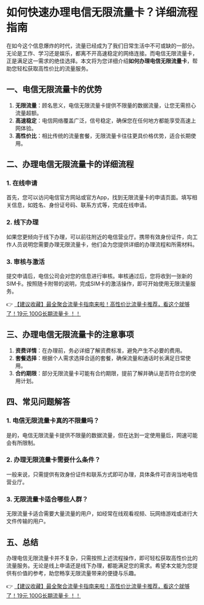 # 如何快速办理电信无限流量卡？详细流程指南

在如今这个信息爆炸的时代，流量已经成为了我们日常生活中不可或缺的一部分。无论是工作、学习还是娱乐，都离不开高速稳定的网络连接。而电信无限流量卡，正是满足这一需求的绝佳选择。本文将为您详细介绍**如何办理电信无限流量卡**，帮助您轻松获取高性价比的流量服务。

## 一、电信无限流量卡的优势

1. **无限流量**：顾名思义，电信无限流量卡提供不限量的数据流量，让您无需担心流量超额。
2. **高速稳定**：电信网络覆盖广泛，信号稳定，确保您在任何地方都能享受高速上网体验。
3. **高性价比**：相比传统的流量套餐，无限流量卡往往更具价格优势，适合长期使用。

## 二、办理电信无限流量卡的详细流程

### 1. 在线申请

首先，您可以访问电信官方网站或官方App，找到无限流量卡的申请页面。填写相关信息，如姓名、身份证号码、联系方式等，完成在线申请。

### 2. 线下办理

如果您更倾向于线下办理，可以前往附近的电信营业厅。携带有效身份证件，向工作人员说明您需要办理无限流量卡，他们会为您提供详细的办理流程和所需材料。

### 3. 审核与激活

提交申请后，电信公司会对您的信息进行审核。审核通过后，您将收到一张新的SIM卡。按照随卡附带的说明，完成SIM卡的激活操作，即可开始使用无限流量服务。

👉 [【建议收藏】最全聚合流量卡指南来啦！高性价比流量卡推荐，看这个就够了！19元 100G长期流量卡 ！！](https://bit.ly/Liuliangka)

## 三、办理电信无限流量卡的注意事项

1. **资费详情**：在办理前，务必详细了解资费标准，避免产生不必要的费用。
2. **套餐选择**：根据个人需求选择合适的套餐，确保流量和通话时长满足日常使用。
3. **合约期限**：部分无限流量卡可能有合约期限，提前了解并确认是否符合您的使用计划。

## 四、常见问题解答

### 1. 电信无限流量卡真的不限量吗？

是的，电信无限流量卡提供不限量的数据流量，但在达到一定使用量后，网速可能会有所限制。

### 2. 办理无限流量卡需要什么条件？

一般来说，只需提供有效身份证件和联系方式即可办理，具体条件可咨询当地电信营业厅。

### 3. 无限流量卡适合哪些人群？

无限流量卡适合需要大量流量的用户，如经常在线观看视频、玩网络游戏或进行大文件传输的用户。

## 五、总结

办理电信无限流量卡并不复杂，只需按照上述流程操作，即可轻松获取高性价比的流量服务。无论是线上申请还是线下办理，都能满足您的需求。希望本文能为您提供有价值的参考，助您畅享无限流量带来的便捷与乐趣。

👉 [【建议收藏】最全聚合流量卡指南来啦！高性价比流量卡推荐，看这个就够了！19元 100G长期流量卡 ！！](https://bit.ly/Liuliangka)
